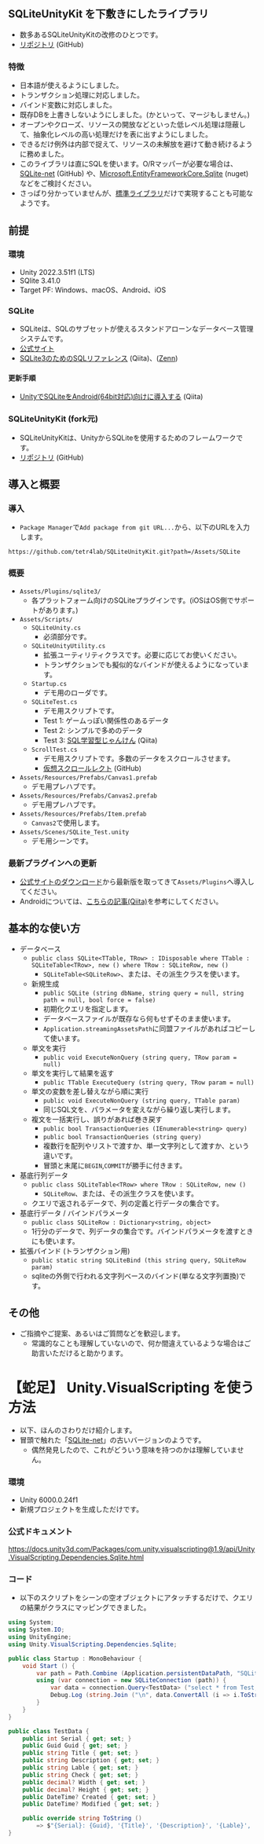 ## SQLiteUnityKit を下敷きにしたライブラリ
- 数多あるSQLiteUnityKitの改修のひとつです。
- [リポジトリ](https://github.com/tetr4lab/SQLiteUnityKit) (GitHub)

### 特徴
- 日本語が使えるようにしました。
- トランザクション処理に対応しました。
- バインド変数に対応しました。
- 既存DBを上書きしないようにしました。(かといって、マージもしません。)
- オープンやクローズ、リソースの開放などといった低レベル処理は隠蔽して、抽象化レベルの高い処理だけを表に出すようにしました。
- できるだけ例外は内部で捉えて、リソースの未解放を避けて動き続けるように務めました。
- このライブラリは直にSQLを使います。O/Rマッパーが必要な場合は、[SQLite-net](https://github.com/praeclarum/sqlite-net) (GitHub) や、[Microsoft.EntityFrameworkCore.Sqlite](https://www.nuget.org/packages/Microsoft.EntityFrameworkCore.Sqlite/) (nuget) などをご検討ください。
- さっぱり分かっていませんが、[標準ライブラリ](#unityvisualscripting-%E3%82%92%E4%BD%BF%E3%81%86%E6%96%B9%E6%B3%95)だけで実現することも可能なようです。

## 前提
### 環境
- Unity 2022.3.51f1 (LTS)
- SQlite 3.41.0
- Target PF: Windows、macOS、Android、iOS

### SQLite
- SQLiteは、SQLのサブセットが使えるスタンドアローンなデータベース管理システムです。
- [公式サイト](https://www.sqlite.org/index.html)
- [SQLite3のためのSQLリファレンス](https://qiita.com/tetr4lab/items/691ceeb528d6144547c8) (Qiita)、([Zenn](https://zenn.dev/tetr4lab/articles/42c5e0ccc9b750))

#### 更新手順
- [UnityでSQLiteをAndroid(64bit対応)向けに導入する](https://qiita.com/tetr4lab/items/729008c94daaff82833e) (Qiita)

### SQLiteUnityKit (fork元)
- SQLiteUnityKitは、UnityからSQLiteを使用するためのフレームワークです。
- [リポジトリ](https://github.com/Busta117/SQLiteUnityKit) (GitHub)

## 導入と概要
### 導入
- `Package Manager`で`Add package from git URL...`から、以下のURLを入力します。
```
https://github.com/tetr4lab/SQLiteUnityKit.git?path=/Assets/SQLite
```

### 概要
- `Assets/Plugins/sqlite3/`
    - 各プラットフォーム向けのSQLiteプラグインです。(iOSはOS側でサポートがあります。)
- `Assets/Scripts/`
    - `SQLiteUnity.cs`
        - 必須部分です。
    - `SQLiteUnityUtility.cs`
        - 拡張ユーティリティクラスです。必要に応じてお使いください。
        - トランザクションでも擬似的なバインドが使えるようになっています。
    - `Startup.cs`
        - デモ用のローダです。
    - `SQLiteTest.cs`
        - デモ用スクリプトです。
        - Test 1: ゲームっぽい関係性のあるデータ
        - Test 2: シンプルで多めのデータ
        - Test 3: [SQL学習型じゃんけん](https://qiita.com/tetr4lab/items/656f8f9d3ea68bbe76ec) (Qiita)
    - `ScrollTest.cs`
        - デモ用スクリプトです。多数のデータをスクロールさせます。
        - [仮想スクロールレクト](https://github.com/tetr4lab/InfiniteScroll) (GitHub)
- `Assets/Resources/Prefabs/Canvas1.prefab`
    - デモ用プレハブです。
- `Assets/Resources/Prefabs/Canvas2.prefab`
    - デモ用プレハブです。
- `Assets/Resources/Prefabs/Item.prefab`
    - `Canvas2`で使用します。
- `Assets/Scenes/SQLite_Test.unity`
    - デモ用シーンです。

### 最新プラグインへの更新
- [公式サイトのダウンロード](https://www.sqlite.org/download.html)から最新版を取ってきて`Assets/Plugins`へ導入してください。
- Androidについては、[こちらの記事(Qiita)](https://qiita.com/tetr4lab/items/729008c94daaff82833e)を参考にしてください。

## 基本的な使い方
  - データベース
    - `public class SQLite<TTable, TRow> : IDisposable where TTable : SQLiteTable<TRow>, new () where TRow : SQLiteRow, new ()`
      - `SQLiteTable<SQLiteRow>`、または、その派生クラスを使います。
    - 新規生成
      - `public SQLite (string dbName, string query = null, string path = null, bool force = false)`
      - 初期化クエリを指定します。
      - データベースファイルが既存なら何もせずそのまま使います。
      - `Application.streamingAssetsPath`に同盟ファイルがあればコピーして使います。
    - 単文を実行
      - `public void ExecuteNonQuery (string query, TRow param = null)`
    - 単文を実行して結果を返す
      - `public TTable ExecuteQuery (string query, TRow param = null)`
    - 単文の変数を差し替えながら順に実行
      - `public void ExecuteNonQuery (string query, TTable param)`
      - 同じSQL文を、パラメータを変えながら繰り返し実行します。
    - 複文を一括実行し、誤りがあれば巻き戻す
      - `public bool TransactionQueries (IEnumerable<string> query)`
      - `public bool TransactionQueries (string query)`
      - 複数行を配列やリストで渡すか、単一文字列として渡すか、という違いです。
      - 冒頭と末尾に`BEGIN`,`COMMIT`が勝手に付きます。
  - 基底行列データ
    - `public class SQLiteTable<TRow> where TRow : SQLiteRow, new ()`
      - `SQLiteRow`、または、その派生クラスを使います。
    - クエリで返されるデータで、列の定義と行データの集合です。
  - 基底行データ / バインドパラメータ
    - `public class SQLiteRow : Dictionary<string, object>`
    - 1行分のデータで、列データの集合です。バインドパラメータを渡すときにも使います。
  - 拡張バインド (トランザクション用)
    - `public static string SQLiteBind (this string query, SQLiteRow param)`
    - sqliteの外側で行われる文字列ベースのバインド(単なる文字列置換)です。

## その他
  - ご指摘やご提案、あるいはご質問などを歓迎します。
    - 常識的なことも理解していないので、何か間違えているような場合はご助言いただけると助かります。

# 【蛇足】 Unity.VisualScripting を使う方法
- 以下、ほんのさわりだけ紹介します。
- 冒頭で触れた「[SQLite-net](https://github.com/praeclarum/sqlite-net)」の古いバージョンのようです。
  - 偶然発見したので、これがどういう意味を持つのかは理解していません。

### 環境
- Unity 6000.0.24f1
- 新規プロジェクトを生成しただけです。

### 公式ドキュメント

https://docs.unity3d.com/Packages/com.unity.visualscripting@1.9/api/Unity.VisualScripting.Dependencies.Sqlite.html

### コード
- 以下のスクリプトをシーンの空オブジェクトにアタッチするだけで、クエリの結果がクラスにマッピングできました。

```csharp:Startup.cs
using System;
using System.IO;
using UnityEngine;
using Unity.VisualScripting.Dependencies.Sqlite;

public class Startup : MonoBehaviour {
    void Start () {
        var path = Path.Combine (Application.persistentDataPath, "SQLiteTest.db");
        using (var connection = new SQLiteConnection (path)) {
            var data = connection.Query<TestData> ("select * from Test;");
            Debug.Log (string.Join ("\n", data.ConvertAll (i => i.ToString ())));
        }
    }
}

public class TestData {
    public int Serial { get; set; }
    public Guid Guid { get; set; }
    public string Title { get; set; }
    public string Description { get; set; }
    public string Lable { get; set; }
    public string Check { get; set; }
    public decimal? Width { get; set; }
    public decimal? Height { get; set; }
    public DateTime? Created { get; set; }
    public DateTime? Modified { get; set; }

    public override string ToString ()
        => $"{Serial}: {Guid}, '{Title}', '{Description}', '{Lable}', '{Check}', {Width}, {Height}, {Created}, {Modified} ";
}
```
